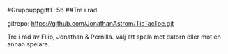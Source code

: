 #Gruppuppgift1 -5b
##Tre i rad


gitrepo:
https://github.com/JonathanAstrom/TicTacToe.git

Tre i rad av Filip, Jonathan & Pernilla.
Välj att spela mot datorn eller mot en annan spelare.